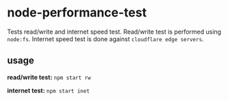 # node-performance-test
Tests read/write and internet speed test. Read/write test is performed using `node:fs`. Internet speed test is done against `cloudflare edge servers`.

## usage

**read/write test:** `npm start rw`

**internet test:** `npm start inet`